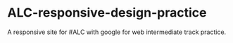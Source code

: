 # ALC-responsive-design-practice
A responsive site for #ALC with google for web intermediate track practice.